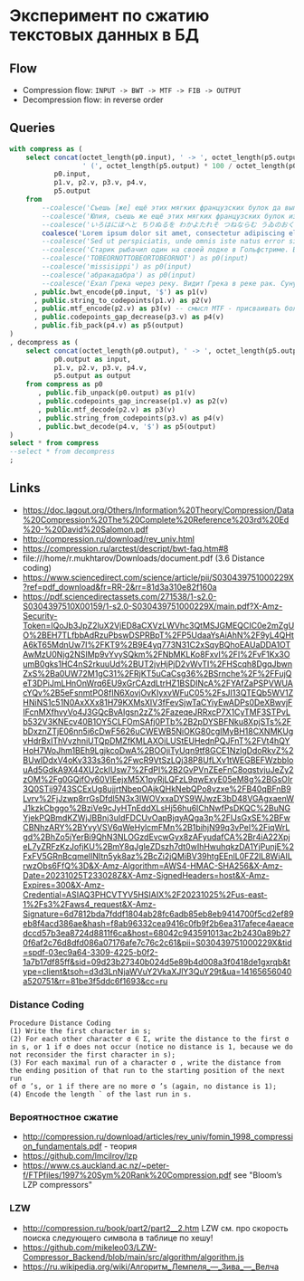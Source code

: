 # Эксперимент по сжатию текстовых данных в БД

## Flow

* Compression flow: `INPUT -> BWT -> MTF -> FIB -> OUTPUT`
* Decompression flow: in reverse order


## Queries

```sql
with compress as (
    select concat(octet_length(p0.input), ' -> ', octet_length(p5.output), ' bytes',
                  ' (', octet_length(p5.output) * 100 / octet_length(p0.input), '%)') as stat,
           p0.input,
           p1.v, p2.v, p3.v, p4.v,
           p5.output
    from
        --coalesce('Съешь [же] ещё этих мягких французских булок да выпей чаю.') as p0(input) --https://ru.wikipedia.org/wiki/Панграмма
        --coalesce('Юлия, съешь же ещё этих мягких французских булок из Йошкар-Олы, да выпей алтайского чаю.') as p0(input)
        --coalesce('いろはにほへと ちりぬるを わかよたれそ つねならむ うゐのおくやま けふこえて あさきゆめみし ゑひもせす') as p0(input) --https://ru.wikipedia.org/wiki/Панграмма
        coalesce('Lorem ipsum dolor sit amet, consectetur adipiscing elit, sed do eiusmod tempor incididunt ut labore et dolore magna aliqua. Ut enim ad minim veniam, quis nostrud exercitation ullamco laboris nisi ut aliquip ex ea commodo consequat. Duis aute irure dolor in reprehenderit in voluptate velit esse cillum dolore eu fugiat nulla pariatur. Excepteur sint occaecat cupidatat non proident, sunt in culpa qui officia deserunt mollit anim id est laborum.') as p0(input)
        --coalesce('Sed ut perspiciatis, unde omnis iste natus error sit voluptatem accusantium doloremque laudantium, totam rem aperiam eaque ipsa, quae ab illo inventore veritatis et quasi architecto beatae vitae dicta sunt, explicabo. Nemo enim ipsam voluptatem, quia voluptas sit, aspernatur aut odit aut fugit, sed quia consequuntur magni dolores eos, qui ratione voluptatem sequi nesciunt, neque porro quisquam est, qui dolorem ipsum, quia dolor sit, amet, consectetur, adipisci velit, sed quia non numquam eius modi tempora incidunt, ut labore et dolore magnam aliquam quaerat voluptatem. Ut enim ad minima veniam, quis nostrum exercitationem ullam corporis suscipit laboriosam, nisi ut aliquid ex ea commodi consequatur? Quis autem vel eum iure reprehenderit, qui in ea voluptate velit esse, quam nihil molestiae consequatur, vel illum, qui dolorem eum fugiat, quo voluptas nulla pariatur? At vero eos et accusamus et iusto odio dignissimos ducimus, qui blanditiis praesentium voluptatum deleniti atque corrupti, quos dolores et quas molestias excepturi sint, obcaecati cupiditate non provident, similique sunt in culpa, qui officia deserunt mollitia animi, id est laborum et dolorum fuga. Et harum quidem rerum facilis est et expedita distinctio. Nam libero tempore, cum soluta nobis est eligendi optio, cumque nihil impedit, quo minus id, quod maxime placeat, facere possimus, omnis voluptas assumenda est, omnis dolor repellendus. Temporibus autem quibusdam et aut officiis debitis aut rerum necessitatibus saepe eveniet, ut et voluptates repudiandae sint et molestiae non recusandae. Itaque earum rerum hic tenetur a sapiente delectus, ut aut reiciendis voluptatibus maiores alias consequatur aut perferendis doloribus asperiores repellat.') as p0(input)
        --coalesce('Старик рыбачил один на своей лодке в Гольфстриме. Вот уже восемьдесят четыре дня он ходил в море и не поймал ни одной рыбы. Первые сорок дней с ним был мальчик. Но день за днем не приносил улова, и родители сказали мальчику, что старик теперь уже явно salao, то есть «самый что ни на есть невезучий», и велели ходить в море на другой лодке, которая действительно привезла три хорошие рыбы в первую же неделю. Мальчику тяжело было смотреть, как старик каждый день возвращается ни с чем, и он выходил на берег, чтобы помочь ему отнести домой снасти или багор, гарпун и обернутый вокруг мачты парус. Парус был весь в заплатах из мешковины и, свернутый, напоминал знамя наголову разбитого полка. Старик был худ и изможден, затылок его прорезали глубокие морщины, а щеки были покрыты коричневыми пятнами неопасного кожного рака, который вызывают солнечные лучи, отраженные гладью тропического моря. Пятна спускались по щекам до самой шеи, на руках виднелись глубокие шрамы, прорезанные бечевой, когда он вытаскивал крупную рыбу. Однако свежих шрамов не было. Они были стары, как трещины в давно уже безводной пустыне. Все у него было старое, кроме глаз, а глаза были цветом похожи на море, веселые глаза человека, который не сдается.') as p0(input)
        --coalesce('TOBEORNOTTOBEORTOBEORNOT') as p0(input)
        --coalesce('missisippi') as p0(input)
        --coalesce('абракадабра') as p0(input)
        --coalesce('Ехал Грека через реку. Видит Грека в реке рак. Сунул Грека руку в реку. Рак за руку Греку цап!') as p0(input)
      , public.bwt_encode(p0.input, '$') as p1(v)
      , public.string_to_codepoints(p1.v) as p2(v)
      , public.mtf_encode(p2.v) as p3(v) -- смысл MTF - присваивать более короткие коды более частым символам
      , public.codepoints_gap_decrease(p3.v) as p4(v)
      , public.fib_pack(p4.v) as p5(output)
)
, decompress as (
    select concat(octet_length(p0.output), ' -> ', octet_length(p5.output), ' bytes') as stat,
           p0.output as input,
           p1.v, p2.v, p3.v, p4.v,
           p5.output as output
    from compress as p0
       , public.fib_unpack(p0.output) as p1(v)
       , public.codepoints_gap_increase(p1.v) as p2(v)
       , public.mtf_decode(p2.v) as p3(v)
       , public.string_from_codepoints(p3.v) as p4(v)
       , public.bwt_decode(p4.v, '$') as p5(output)
)
select * from compress
--select * from decompress
;

```

## Links

* https://doc.lagout.org/Others/Information%20Theory/Compression/Data%20Compression%20The%20Complete%20Reference%203rd%20Ed%20-%20David%20Salomon.pdf
* http://compression.ru/download/rev_univ.html
* https://compression.ru/arctest/descript/bwt-faq.htm#8
* file:///home/r.mukhtarov/Downloads/document.pdf (3.6 Distance coding)
* https://www.sciencedirect.com/science/article/pii/S030439751000229X?ref=pdf_download&fr=RR-2&rr=81d3a310e82f160a
* https://pdf.sciencedirectassets.com/271538/1-s2.0-S0304397510X00159/1-s2.0-S030439751000229X/main.pdf?X-Amz-Security-Token=IQoJb3JpZ2luX2VjED8aCXVzLWVhc3QtMSJGMEQCIC0e2mZgUO%2BEH7TLfbbAdRzuPbswDSPRBpT%2FP5UdaaYsAiAhN%2F9yL4QHtA6kT65MdnUw7I%2FKT9%2B9E4yq773N31C2xSqyBQhoEAUaDDA1OTAwMzU0Njg2NSIMp9vYvySQkm%2FNbMKLKo8FxvI%2FI%2FvF1Kx3OumB0gks1HC4nS2rkuuUd%2BUT2jvHjPjD2vWvTI%2FHScqh8DgqJbwnZxS%2Ba0UW72M1gC31%2FRjKT5uCaCsg36%2BSrnche%2F%2FFujQeT3DPiJmLHnOnWrq6EU9xGrCAzdLtrHZ1BSDINcA%2FYAfZaPSPVWUAcYQv%2B5eFsnmtPO8fIN6XovjOvKIyxvWFuC05%2FsJI13QTEQb5WV1ZHNiNS1c51N0AxXXx81H79KXMsXIV3fFevSjwTaCYiyEwADPs0DeXBwvjFIFcnMXfhvyVo4J3GQcBvAIgsn2zZ%2FazeqeJRRxcP7X1CyTMF3STPvLb532V3KNEcv40B1OY5CLFOmSAfj0PTb%2B2pDYSBFNku8XpjSTs%2FbDxznZTjE06nn5i6cDwF5626uCWEWB5NiOKG80cgIMyBH18CXNMKUgvHdrBxIThVvzhniUTQpDMZfKMLAXOiLUStEUHednPQJFnT%2FVt4hQYHoH7WoJhm1BEh9LgjkcoDwA%2BOOjiTyUqn9tf8GCE1NzlgDdoRkvZ%2BUwIDdxV4oKv333s36n%2FwcR9VtSzLQj38P8UfLXv1tWEGBEFWzbblouAd5GdkA9X44XU2ckIUsw7%2FdPI%2B2GvPVnZEeFnC8oqstvjuJeZy2zOM%2Fg0GQjfOy60VIEejxM5X1pyRjLQFzL9qwExyE05eM8g%2BGsOIr3Q0STij9743SCExUg8ujjrtNbepOAjkQHkNebQPo8vzxe%2FB40qBFnB9Lvrv%2FjJzwp8rrGsDfdl5N3x3IWOVxxaDYS9WJwzE3bD48VGAgxaenWJ1kzkCbggo%2BziVe9cJyHTnEddXLsHj56hu6lChNwfPsDKQC%2BuNGYjekPQBmdKZWjJBBnj3uIdFDCUvOapBjqyAQga3p%2FlJsGxSE%2BFwCBNhzARY%2BYvyVSV6qWeHylcmFMn%2B1bihjN99q3vPel%2FiqWrLgd%2BhZo5jYerBi9QhN3NLOGzdEvcwGyx8zAFyudafCA%2Br4iA22XpjeL7yZRFzKzJofjKU%2BmY8qJgleZDszh7dt0wIhHwuhqkzDA1YjPunjE%2FxFV5GRnBcqmelINItn5yk8az%2BcZi2jQMiBV39htgEEnlL0FZ2lL8WiAILrwzObs6FfQ%3D&X-Amz-Algorithm=AWS4-HMAC-SHA256&X-Amz-Date=20231025T233028Z&X-Amz-SignedHeaders=host&X-Amz-Expires=300&X-Amz-Credential=ASIAQ3PHCVTYV5HSIAIX%2F20231025%2Fus-east-1%2Fs3%2Faws4_request&X-Amz-Signature=6d7812bda7fddf1804ab28fc6adb85eb8eb9414700f5cd2ef89eb8f4acd386ae&hash=f8ab96332cea9416c0fb9f2b6ea317afece4aeacedccd57b3ea8724d8811f6ca&host=68042c943591013ac2b2430a89b270f6af2c76d8dfd086a07176afe7c76c2c61&pii=S030439751000229X&tid=spdf-03ec9a64-3309-4225-b0f2-1a7b17df85ff&sid=09d23b27340b024d5e89b4d008a3f0418de1gxrqb&type=client&tsoh=d3d3LnNjaWVuY2VkaXJlY3QuY29t&ua=14165656040a520751&rr=81be3f5ddc6f1693&cc=ru

### Distance Coding

```
Procedure Distance Coding
(1) Write the first character in s;
(2) For each other character σ ∈ Σ, write the distance to the first σ in s, or 1 if σ does not occur (notice no distance is 1, because we do
not reconsider the first character in s);
(3) For each maximal run of a character σ , write the distance from the ending position of that run to the starting position of the next run
of σ ’s, or 1 if there are no more σ ’s (again, no distance is 1);
(4) Encode the length ` of the last run in s.
```

### Вероятностное сжатие
* http://compression.ru/download/articles/rev_univ/fomin_1998_compression_fundamentals.pdf - теория
* https://github.com/lmcilroy/lzp
* https://www.cs.auckland.ac.nz/~peter-f/FTPfiles/1997%20Sym%20Rank%20Compression.pdf see "Bloom’s LZP compressors"

### LZW
* http://compression.ru/book/part2/part2__2.htm LZW см. про скорость поиска следующего символа в таблице по хешу!  
* https://github.com/mikeleo03/LZW-Compressor_Backend/blob/main/src/algorithm/algorithm.js
* https://ru.wikipedia.org/wiki/Алгоритм_Лемпеля_—_Зива_—_Велча
